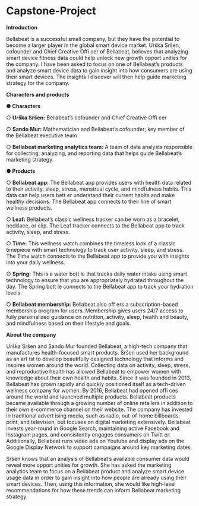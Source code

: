 # Capstone-Project

**Introduction**

Bellabeat is a successful small company, but they have the potential to become a larger player in the global smart device market. Urška Sršen, cofounder and Chief Creative Offi cer of Bellabeat, believes that analyzing smart device fitness data could help unlock new growth opport unities for the company. I have been asked to focus on one of Bellabeat’s products and analyze smart device data to gain insight into how consumers are using their smart devices. The insights I discover will then help guide marketing strategy for the company.

**Characters and products**

**● Characters**

○ **Urška Sršen:** Bellabeat’s cofounder and Chief Creative Offi cer

○ **Sando Mur:** Mathematician and Bellabeat’s cofounder; key member of the Bellabeat executive team

○ **Bellabeat marketing analytics team:** A team of data analysts responsible for collecting, analyzing, and reporting data that helps guide Bellabeat’s marketing strategy. 

**● Products**

○ **Bellabeat app:** The Bellabeat app provides users with health data related to their activity, sleep, stress, menstrual cycle, and mindfulness habits. This data can help users bett er understand their current habits and make healthy decisions. The Bellabeat app connects to their line of smart wellness products.

○ **Leaf:** Bellabeat’s classic wellness tracker can be worn as a bracelet, necklace, or clip. The Leaf tracker connects to the Bellabeat app to track activity, sleep, and stress.

○ **Time:** This wellness watch combines the timeless look of a classic timepiece with smart technology to track user activity, sleep, and stress. The Time watch connects to the Bellabeat app to provide you with insights into your daily wellness.

○ **Spring:** This is a water bott le that tracks daily water intake using smart technology to ensure that you are appropriately hydrated throughout the day. The Spring bott le connects to the Bellabeat app to track your hydration levels.

○ **Bellabeat membership:** Bellabeat also off ers a subscription-based membership program for users. Membership gives users 24/7 access to fully personalized guidance on nutrition, activity, sleep, health and beauty, and mindfulness based on their lifestyle and goals.

**About the company**

Urška Sršen and Sando Mur founded Bellabeat, a high-tech company that manufactures health-focused smart products. Sršen used her background as an art ist to develop beautifully designed technology that informs and inspires women around the world. Collecting data on activity, sleep, stress, and reproductive health has allowed Bellabeat to empower women with knowledge about their own health and habits. Since it was founded in 2013, Bellabeat has grown rapidly and quickly positioned itself as a tech-driven wellness company for women. By 2016, Bellabeat had opened offi ces around the world and launched multiple products. Bellabeat products became available through a growing number of online retailers in addition to their own e-commerce channel on their website. The company has invested in traditional advert ising media, such as radio, out-of-home billboards, print, and television, but focuses on digital marketing extensively. Bellabeat invests year-round in Google Search, maintaining active Facebook and Instagram pages, and consistently engages consumers on Twitt er. Additionally, Bellabeat runs video ads on Youtube and display ads on the Google Display Network to support campaigns around key marketing dates.

Sršen knows that an analysis of Bellabeat’s available consumer data would reveal more opport unities for growth. She has asked the marketing analytics team to focus on a Bellabeat product and analyze smart device usage data in order to gain insight into how people are already using their smart devices. Then, using this information, she would like high-level recommendations for how these trends can inform Bellabeat marketing strategy


